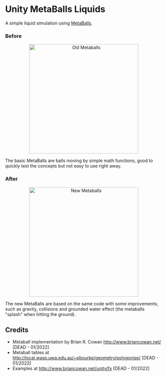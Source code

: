 # Unity MetaBalls Liquids
A simple liquid simulation using [MetaBalls](https://wiki.unity3d.com/index.php?title=MetaBalls).

### Before

<p align="center">
  <img alt="Old Metaballs" src="/Gifs/metaballs.gif" width="350">
  </p>
  
 The basic MetaBalls are balls moving by simple math functions, good to quickly test the concepts but not easy to use right away.

### After

<p align="center">
  <img alt="New Metaballs" src="/Gifs/new_metaballs.gif" width="350">
</p>

The new MetaBalls are based on the same code with some improvements, such as gravity, collisions and grounded water effect (the metaballs "splash" when hitting the ground).

## Credits

 * Metaball implementation by Brian R. Cowan http://www.briancowan.net/ [DEAD - 01/2022]
 * Metaball tables at http://local.wasp.uwa.edu.au/~pbourke/geometry/polygonise/ [DEAD - 01/2022]
 * Examples at http://www.briancowan.net/unity/fx [DEAD - 01/2022]
